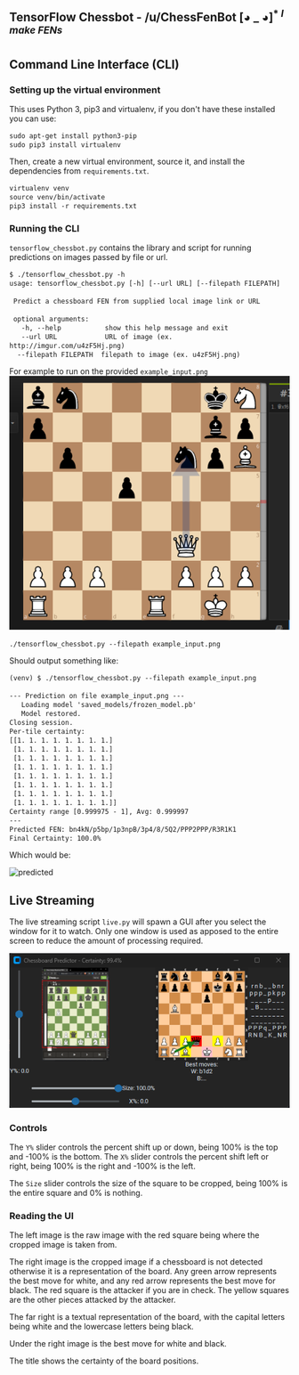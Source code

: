 TensorFlow Chessbot - /u/ChessFenBot [◕ _ ◕]<sup>\* *I make FENs*</sup>
---
## Command Line Interface (CLI)

### Setting up the virtual environment

This uses Python 3, pip3 and virtualenv, if you don't have these installed you can use:

```
sudo apt-get install python3-pip
sudo pip3 install virtualenv
```

Then, create a new virtual environment, source it, and install the dependencies from `requirements.txt`.

```
virtualenv venv
source venv/bin/activate
pip3 install -r requirements.txt 
```

### Running the CLI

`tensorflow_chessbot.py` contains the library and script for running predictions on images passed by file or url.

```
$ ./tensorflow_chessbot.py -h
usage: tensorflow_chessbot.py [-h] [--url URL] [--filepath FILEPATH]
 
 Predict a chessboard FEN from supplied local image link or URL
 
 optional arguments:
   -h, --help           show this help message and exit
   --url URL            URL of image (ex. http://imgur.com/u4zF5Hj.png)
  --filepath FILEPATH  filepath to image (ex. u4zF5Hj.png)
```

For example to run on the provided `example_input.png` ![example_input](example_input.png)

```
./tensorflow_chessbot.py --filepath example_input.png
```

Should output something like:

```
(venv) $ ./tensorflow_chessbot.py --filepath example_input.png

--- Prediction on file example_input.png ---
   Loading model 'saved_models/frozen_model.pb'
   Model restored.
Closing session.
Per-tile certainty:
[[1. 1. 1. 1. 1. 1. 1. 1.]
 [1. 1. 1. 1. 1. 1. 1. 1.]
 [1. 1. 1. 1. 1. 1. 1. 1.]
 [1. 1. 1. 1. 1. 1. 1. 1.]
 [1. 1. 1. 1. 1. 1. 1. 1.]
 [1. 1. 1. 1. 1. 1. 1. 1.]
 [1. 1. 1. 1. 1. 1. 1. 1.]
 [1. 1. 1. 1. 1. 1. 1. 1.]]
Certainty range [0.999975 - 1], Avg: 0.999997
---
Predicted FEN: bn4kN/p5bp/1p3npB/3p4/8/5Q2/PPP2PPP/R3R1K1
Final Certainty: 100.0%
```

Which would be:

![predicted](http://www.fen-to-image.com/image/60/bn4kN/p5bp/1p3npB/3p4/8/5Q2/PPP2PPP/R3R1K1.png)

## Live Streaming

The live streaming script `live.py` will spawn a GUI after you select the window for it to watch.
Only one window is used as apposed to the entire screen to reduce the amount of processing required.

![Gui](GUI_example.png)

### Controls

The `Y%` slider controls the percent shift up or down, being 100% is the top and -100% is the bottom.
The `X%` slider controls the percent shift left or right, being 100% is the right and -100% is the left.

The `Size` slider controls the size of the square to be cropped, being 100% is the entire square and 0% is nothing.

### Reading the UI

The left image is the raw image with the red square being where the cropped image is taken from.

The right image is the cropped image if a chessboard is not detected otherwise it is a representation of the board.
Any green arrow represents the best move for white, and any red arrow represents the best move for black.
The red square is the attacker if you are in check.
The yellow squares are the other pieces attacked by the attacker.

The far right is a textual representation of the board,
with the capital letters being white and the lowercase letters being black.

Under the right image is the best move for white and black.

The title shows the certainty of the board positions.
